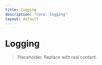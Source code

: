 ```yaml
---
title: Logging
description: "Core: logging"
layout: default
---
```


# Logging

> Placeholder. Replace with real content.
